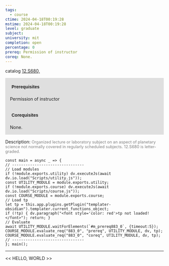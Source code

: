 ```yaml
---
tags:
  - course
ctime: 2024-04-18T00:19:28
mstime: 2024-04-18T00:19:28
level: graduate
subject: 
university: mit
completion: open
percentage: 0
prereq: Permission of instructor
coreq: None.
---
```


catalog [12.S680,](http://student.mit.edu/catalog/m12c.html#12.S681)

<span style="display: block; padding: 15px; background-color: rgb(100, 100, 100, 0.2);"><font id="m_prereq883_0" style="display: block; font-family: Arial, sans-serif; font-weight: bold; padding: 5px">Prerequisites</font><br><span id="prereq883_0">Permission of instructor</span></span>
<span style="display: block; padding: 15px; background-color: rgb(100, 100, 100, 0.2);"><font id="m_coreq883_0" style="display: block; font-family: Arial, sans-serif; font-weight: bold; padding: 5px">Corequisites</font><br><span id="coreq883_0">None.</span></span>

<font style="">Description:</font>
<font style="color: grey; font-size: 0.8rem;">Organized lecture or laboratory subject on an aspect of planetary science not normally covered in regularly scheduled subjects. 12.S680 is letter-graded.</font>

```dataviewjs
const main = async _ => {
// --------------------------------
// Load modules
if (!module.exports.utility) dv.executeJs(await dv.io.load("Scripts/utility.js"));
const UTILITY_MODULE = module.exports.utility;
if (!module.exports.course) dv.executeJs(await dv.io.load("Scripts/course.js"));
const COURSE_MODULE = module.exports.course;
// Load tp
let tp = this.app.plugins.getPlugin("templater-obsidian").templater.current_functions_object;
if (!tp) { dv.paragraph("<font style='color: red'>tp not loaded!</font>"); return; }
// Evaluate
await UTILITY_MODULE.waitForElements(`#m_prereq883_0`, {timeout:5});
COURSE_MODULE.evaluate_req("883_0", "prereq", UTILITY_MODULE, dv, tp);
COURSE_MODULE.evaluate_req("883_0", "coreq", UTILITY_MODULE, dv, tp);
// --------------------------------
}; main();
```

---

<< HELLO, WORLD >>
